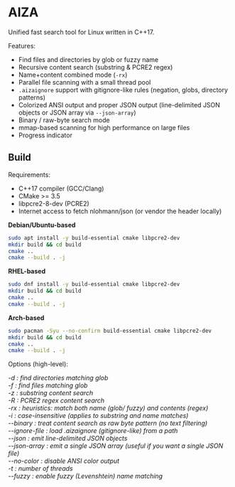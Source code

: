 <h1>AIZA</h1>

Unified fast search tool for Linux written in C++17.

Features:
- Find files and directories by glob or fuzzy name
- Recursive content search (substring & PCRE2 regex)
- Name+content combined mode (`-rx`)
- Parallel file scanning with a small thread pool
- `.aizaignore` support with gitignore-like rules (negation, globs, directory patterns)
- Colorized ANSI output and proper JSON output (line-delimited JSON objects or JSON array via `--json-array`)
- Binary / raw-byte search mode
- mmap-based scanning for high performance on large files
- Progress indicator

<h2>Build</h2>

Requirements:
- C++17 compiler (GCC/Clang)
- CMake >= 3.5
- libpcre2-8-dev (PCRE2)
- Internet access to fetch nlohmann/json (or vendor the header locally)

<b>Debian/Ubuntu-based</b>
```bash
sudo apt install -y build-essential cmake libpcre2-dev 
mkdir build && cd build
cmake ..
cmake --build . -j
```
<b>RHEL-based</b>
```bash
sudo dnf install -y build-essential cmake libpcre2-dev 
mkdir build && cd build
cmake ..
cmake --build . -j
```
<b>Arch-based</b>
```bash
sudo pacman -Syu --no-confirm build-essential cmake libpcre2-dev    
mkdir build && cd build
cmake ..
cmake --build . -j
```

<p>Options (high-level):</p>
<i>-d <pattern> : find directories matching glob<br>
-f <pattern> : find files matching glob<br>
-z <text> : substring content search<br>
-R <regex> : PCRE2 regex content search<br>
-rx <pattern>: heuristics: match both name (glob/ fuzzy) and contents (regex)<br>
-i : case-insensitive (applies to substring and name matches)<br>
--binary : treat content search as raw byte pattern (no text filtering)<br>
--ignore-file <file> : load .aizaignore (gitignore-like) from a path<br>
--json : emit line-delimited JSON objects<br>
--json-array : emit a single JSON array (useful if you want a single JSON file)<br>
--no-color : disable ANSI color output<br>
-t <n> : number of threads<br>
--fuzzy : enable fuzzy (Levenshtein) name matching<br></i>
</p>
